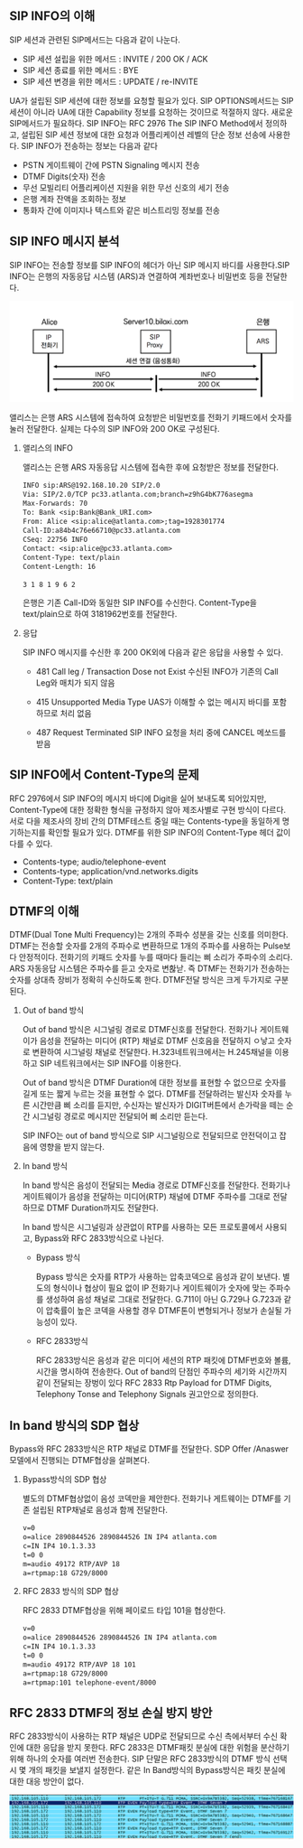 ## SIP INFO의 이해

SIP 세션과 관련된 SIP메서드는 다음과 같이 나눈다.

- SIP 세션 설립을 위한 메서드 : INVITE / 200 OK / ACK
- SIP 세션 종료를 위한 메서드 : BYE
- SIP 세션 변경을 위한 메서드 : UPDATE / re-INVITE



UA가 설립된 SIP 세션에 대한 정보를 요청할 필요가 있다. SIP OPTIONS메서드는 SIP세션이 아니라 UA에 대한 Capability 정보를 요청하는 것이므로 적절하지 않다. 새로운 SIP메서드가 필요하다. SIP INFO는 RFC 2976 The SIP INFO Method에서 정의하고, 설립된 SIP 세션 정보에 대한 요청과 어플리케이션 레벨의 단순 정보 선송에 사용한다. SIP INFO가 전송하는 정보는 다음과 같다

- PSTN 게이트웨이 간에 PSTN Signaling 메시지 전송
- DTMF Digits(숫자) 전송
- 무선 모빌리티 어플리케이션 지원을 위한 무선 신호의 세기 전송
- 은행 계좌 잔액을 조회하는 정보
- 통화자 간에 이미지나 텍스트와 같은 비스트리밍 정보를 전송



## SIP INFO 메시지 분석

SIP INFO는 전송할 정보를 SIP INFO의 헤더가 아닌 SIP 메시지 바디를 사용한다.SIP INFO는 은행의 자동응답 시스템 (ARS)과 연결하여 계좌번호나 비밀번호 등을 전달한다.

![SIP INFO](./image/22_1.png)

앨리스는 은행 ARS 시스템에 접속하여 요청받은 비밀번호를 전화기 키패드에서 숫자를 눌러 전달한다. 실제는 다수의 SIP INFO와 200 OK로 구성된다.



1. 앨리스의 INFO

   앨리스는 은행 ARS 자동응답 시스템에 접속한 후에 요청받은 정보를 전달한다.

   ```sip
   INFO sip:ARS@192.168.10.20 SIP/2.0
   Via: SIP/2.0/TCP pc33.atlanta.com;branch=z9hG4bK776asegma
   Max-Forwards: 70
   To: Bank <sip:Bank@Bank_URI.com>
   From: Alice <sip:alice@atlanta.com>;tag=1928301774
   Call-ID:a84b4c76e66710@pc33.atlanta.com
   CSeq: 22756 INFO
   Contact: <sip:alice@pc33.atlanta.com>
   Content-Type: text/plain
   Content-Length: 16
   
   3 1 8 1 9 6 2
   ```

   은행은 기존 Call-ID와 동일한 SIP INFO를 수신한다. Content-Type을 text/plain으로 하여 3181962번호를 전달한다.

2. 응답

   SIP INFO 메시지를 수신한 후 200 OK외에 다음과 같은 응답을 사용할 수 있다.

   - 481 Call leg / Transaction Dose not Exist
     수신된 INFO가 기존의 Call Leg와 매치가 되지 않음 

   - 415 Unsupported Media Type
     UAS가 이해할 수 없는 메시지 바디를 포함하므로 처리 없음

   - 487 Request Terminated
     SIP INFO 요청을 처리 중에 CANCEL 메쏘드를 받음



## SIP INFO에서 Content-Type의 문제

RFC 2976에서 SIP INFO의 메시지 바디에 Digit을 실어 보내도록 되어있지만, Content-Type에 대한 정확한 형식을 규정하지 않아 제조사별로 구현 방식이 다르다. 서로 다을 제조사의 장비 간의 DTMF테스트 중일 때는 Contents-type을 동일하게 명기하는지를 확인할 필요가 있다. DTMF를 위한 SIP INFO의 Content-Type 헤더 값이 다를 수 있다.

- Contents-type; audio/telephone-event
- Contents-type; application/vnd.networks.digits
- Content-Type: text/plain



## DTMF의 이해

DTMF(Dual Tone Multi Frequency)는 2개의 주파수 성분을 갖는 신호를 의미한다. DTMF는 전송할 숫자를 2개의 주파수로 변환하므로 1개의 주파수를 사용하는 Pulse보다 안정적이다. 전화기의 키패드 숫자를 누를 때마다 들리는 삐 소리가 주파수의 소리다. ARS 자동응답 시스템은 주파수를 듣고 숫자로 변홚낟. 즉 DTMF는 전화기가 전송하는 숫자를 상대측 장비가 정확히 수신하도록 한다. DTMF전달 방식은 크게 두가지로 구분된다.

1. Out of band 방식

   Out of band 방식은 시그널링 경로로 DTMF신호를 전달한다. 전화기나 게이트웨이가 음성을 전달하는 미디어 (RTP) 채널로 DTMF 신호음을 전달하지 ㅇ낳고 숫자로 변환하여 시그널링 채널로 전달한다. H.323네트워크에서는 H.245채널을 이용하고 SIP 네트워크에서는 SIP INFO를 이용한다.

   Out of band 방식은 DTMF Duration에 대한 정보를 표현할 수 없으므로 숫자를 길게 또는 짧게 누르는 것을 표현할 수 없다. DTMF를 전달하려는 발신자 숫자를 누른 시간만큼 삐 소리를 듣지만, 수신자는 발신자가 DIGIT버튼에서 손가락을 떼는 순간 시그널링 경로로 메시지만 전달되어 삐 소리만 듣는다.

   SIP INFO는 out of band 방식으로 SIP 시그널링으로 전달되므로 안전덕이고 잡음에 영향을 받지 않는다.

2. In band 방식

   In band 방식은 음성이 전달되는 Media 경로로 DTMF신호를 전달한다. 전화기나 게이트웨이가 음성을 전달하는 미디어(RTP) 채널에 DTMF 주파수를 그대로 전달하므로 DTMF Duration까지도 전달한다.

   In band 방식은 시그널링과 상관없이 RTP를 사용하는 모든 프로토콜에서 사용되고, Bypass와 RFC 2833방식으로 나뉜다.

   - Bypass 방식

     Bypass 방식은 숫자를 RTP가 사용하는 압축코덱으로 음성과 같이 보낸다. 별도의 형식이나 협상이 필요 없이 IP 전화기나 게이트웨이가 숫자에 맞는 주파수를 생성하여 음성 채널로 그대로 전달한다. G.711이 아닌 G.729나 G.723과 같이 압축률이 높은 코덱을 사용할 경우 DTMF톤이 변형되거나 정보가 손실될 가능성이 있다.

   - RFC 2833방식

     RFC 2833방식은 음성과 같은 미디어 세션의 RTP 패킷에 DTMF번호와 볼륨, 시간을 명시하여 전송한다. Out of band의 단점인 주파수의 세기와 시간까지 같이 전달되는 장벙이 있다 RFC 2833 Rtp Payload for DTMF Digits, Telephony Tonse and Telephony Signals 권고안으로 정의한다.

## In band 방식의 SDP 협상

Bypass와 RFC 2833방식은 RTP 채널로 DTMF를 전달한다. SDP Offer /Anaswer모델에서 진행되는 DTMF협상을 살펴본다.

1. Bypass방식의 SDP 협상

   별도의 DTMF협상없이 음성 코덱만을 제안한다. 전화기나 게트웨이는 DTMF를 기존 설립된 RTP채널로 음성과 함께 전달한다.

   ```sip
   v=0
   o=alice 2890844526 2890844526 IN IP4 atlanta.com
   c=IN IP4 10.1.3.33 
   t=0 0
   m=audio 49172 RTP/AVP 18 
   a=rtpmap:18 G729/8000
   ```

2. RFC 2833 방식의 SDP 협상

   RFC 2833 DTMF협상을 위해 페이로드 타입 101을 협상한다.

   ```sip
   v=0
   o=alice 2890844526 2890844526 IN IP4 atlanta.com 
   c=IN IP4 10.1.3.33
   t=0 0
   m=audio 49172 RTP/AVP 18 101
   a=rtpmap:18 G729/8000 
   a=rtpmap:101 telephone-event/8000
   ```

## RFC 2833 DTMF의 정보 손실 방지 방안

RFC 2833방식이 사용하는 RTP 채널은 UDP로 전달되므로 수신 측에서부터 수신 확인에 대한 응답을 받지 못한다. RFC 2833은 DTMF패킷 분실에 대한 위험을 분산하기 위해 하나의 숫자를 여러번 전송한다. SIP 단말은 RFC 2833방식의  DTMF 방식 선택 시 몇 개의 패킷을 보낼지 설정한다. 같은 In Band방식의 Bypass방식은 패킷 분실에 대한 대응 방안이 없다.

![RFC 2833 패킷 캡쳐](./image/22_2.png)

